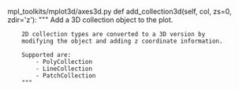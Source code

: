 mpl_toolkits/mplot3d/axes3d.py
    def add_collection3d(self, col, zs=0, zdir='z'):
        """
        Add a 3D collection object to the plot.

        2D collection types are converted to a 3D version by
        modifying the object and adding z coordinate information.

        Supported are:
            - PolyCollection
            - LineCollection
            - PatchCollection
        """
